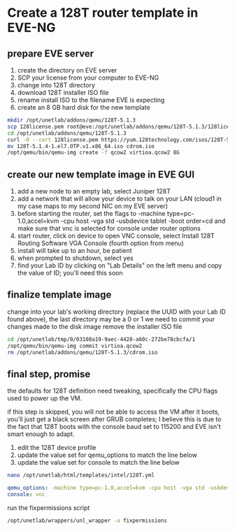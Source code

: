 # Create a 128T router template in EVE-NG

## **prepare EVE server**

1. create the directory on EVE server
2. SCP your license from your computer to EVE-NG
3. change into 128T directory
4. download 128T installer ISO file
5. rename install ISO to the filename EVE is expecting
6. create an 8 GB hard disk for the new template

```sh
mkdir /opt/unetlab/addons/qemu/128T-5.1.3
scp 128license.pem root@eve:/opt/unetlab/addons/qemu/128T-5.1.3/128license.pem
cd /opt/unetlab/addons/qemu/128T-5.1.3
curl -O --cert 128license.pem https://yum.128technology.com/isos/128T-5.1.4-1.el7.OTP.v1.x86_64.iso
mv 128T-5.1.4-1.el7.OTP.v1.x86_64.iso cdrom.iso
/opt/qemu/bin/qemu-img create -f qcow2 virtioa.qcow2 8G
```

## **create our new template image in EVE GUI**

1. add a new node to an empty lab, select Juniper 128T
2. add a network that will allow your device to talk on your LAN (cloud1 in my case maps to my second NIC on my EVE server)
3. before starting the router, set the flags to -machine type=pc-1.0,accel=kvm -cpu host -vga std -usbdevice tablet -boot order=cd and make sure that vnc is selected for console under router options
4. start router, click on device to open VNC console, select Install 128T Routing Software VGA Console (fourth option from menu)
5. install will take up to an hour, be patient
6. when prompted to shutdown, select yes
7. find your Lab ID by clicking on "Lab Details" on the left menu and copy the value of ID; you'll need this soon

## **finalize template image**

change into your lab's working directory (replace the UUID with your Lab ID found above), the last directory may be a 0 or 1
we need to commit your changes made to the disk image
remove the installer ISO file

```sh
cd /opt/unetlab/tmp/0/03108a19-9aec-4428-a60c-272be78cbcfa/1
/opt/qemu/bin/qemu-img commit virtioa.qcow2
rm /opt/unetlab/addons/qemu/128T-5.1.3/cdrom.iso
```

## **final step, promise**

the defaults for 128T definition need tweaking, specifically the CPU flags used to power up the VM. 

if this step is skipped, you will not be able to access the VM after it boots, you'll just get a black screen after GRUB completes; I believe this is due to the fact that 128T boots with the console baud set to 115200 and EVE isn't smart enough to adapt.

1. edit the 128T device profile
2. update the value set for qemu_options to match the line below
3. update the value set for console to match the line below

```sh
nano /opt/unetlab/html/templates/intel/128T.yml
```

```yaml
qemu_options: -machine type=pc-1.0,accel=kvm -cpu host -vga std -usbdevice tablet
console: vnc
```

run the fixpermissions script

```sh
/opt/unetlab/wrappers/unl_wrapper -a fixpermissions
```
